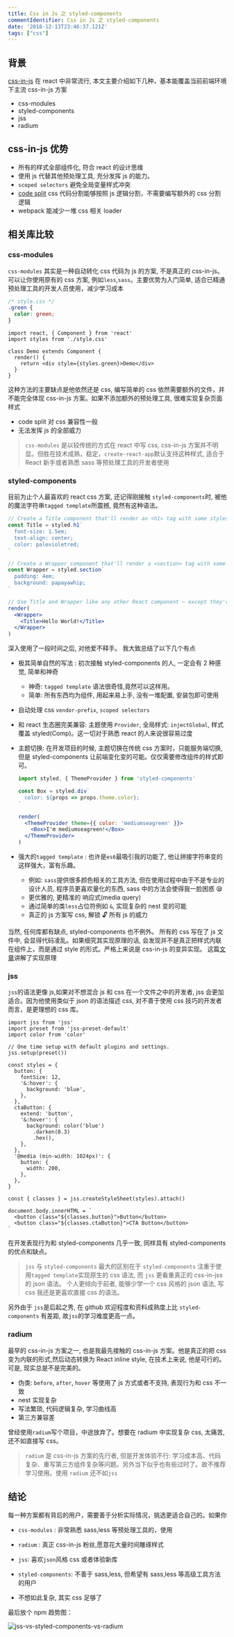 ```yaml
---
title: Css in Js 之 styled-components
commentIdentifier: Css in Js 之 styled-components
date: '2018-12-13T23:46:37.121Z'
tags: ["css"]
---
```


## 背景

[css-in-js](https://speakerdeck.com/vjeux/react-css-in-js) 在 react 中非常流行, 本文主要介绍如下几种，基本能覆盖当前前端环境下主流 css-in-js 方案

- css-modules
- styled-components
- jss
- radium

## css-in-js 优势

- 所有的样式全部组件化, 符合 react 的设计思维
- 使用 js 代替其他预处理工具, 充分发挥 js 的能力。
- `scoped selectors` 避免全局变量样式冲突
- [code split](https://webpack.js.org/guides/code-splitting/) css 代码分割能够按照 js 逻辑分割，不需要编写额外的 css 分割逻辑
- webpack 能减少一堆 css 相关 loader

## 相关库比较

### css-modules

`css-modules` 其实是一种自动转化 css 代码为 js 的方案, 不是真正的 css-in-js。可以让你使用原有的 css 方案, 例如`less`,`sass`。主要优势为入门简单, 适合已精通预处理工具的开发人员使用，减少学习成本

```css
/* style.css */
.green {
  color: green;
}
```

```jsx{2,6}
import react, { Component } from 'react'
import styles from './style.css'

class Demo extends Component {
  render() {
    return <div style={styles.green}>Demo</div>
  }
}
```

这种方法的主要缺点是他依然还是 css, 编写简单的 css 依然需要额外的文件，并不能完全体现 css-in-js 方案。如果不添加额外的预处理工具, 很难实现复杂页面样式

- code split 对 css 兼容性一般
- 无法发挥 js 的全部威力

> `css-modules` 是以较传统的方式在 react 中写 css, css-in-js 方案并不明显。但胜在技术成熟，稳定，`create-react-app`默认支持这种样式, 适合于 React 新手或者熟悉 sass 等预处理工具的开发者使用

### styled-components

目前为止个人最喜欢的 react css 方案, 还记得刚接触 `styled-components`时, 被他的魔法字符串`tagged template`所震撼, 竟然有这种语法。

```jsx
// Create a Title component that'll render an <h1> tag with some styles
const Title = styled.h1`
  font-size: 1.5em;
  text-align: center;
  color: palevioletred;
`

// Create a Wrapper component that'll render a <section> tag with some styles
const Wrapper = styled.section`
  padding: 4em;
  background: papayawhip;
`

// Use Title and Wrapper like any other React component – except they're styled!
render(
  <Wrapper>
    <Title>Hello World!</Title>
  </Wrapper>
)
```

深入使用了一段时间之后, 对他爱不释手。 我大致总结了以下几个有点

- 极其简单自然的写法 : 初次接触 styled-components 的人, 一定会有 2 种感觉, 简单和神奇

  - 神奇: `tagged template` 语法很奇怪,竟然可以这样用。
  - 简单: 所有东西均为组件, 用起来易上手, 没有一堆配置, 安装包即可使用

- 自动处理 css `vendor-prefix`, `scoped selectors`
- 和 react 生态圈完美兼容: 主题使用 `Provider`, 全局样式: `injectGlobal`, 样式覆盖 styled(Comp)。这一切对于熟悉 react 的人来说很容易过度
- 主题切换: 在开发项目的时候, 主题切换在传统 css 方案时，只能服务端切换, 但是 styled-components 让前端变化变的可能。仅仅需要修改组件的样式即可。

  ```jsx
  import styled, { ThemeProvider } from 'styled-components'

  const Box = styled.div`
    color: ${props => props.theme.color};
  `

  render(
    <ThemeProvider theme={{ color: 'mediumseagreen' }}>
      <Box>I'm mediumseagreen!</Box>
    </ThemeProvider>
  )
  ```

- 强大的`tagged template` : 也许是`es6`最吸引我的功能了, 他让拼接字符串变的这样强大，富有乐趣。
  - 例如: `sass`提供很多颜色相关的工具方法, 但在使用过程中由于不是专业的设计人员, 程序员更喜欢量化的东西, sass 中的方法会使得我一脸困惑 😪
  - 更优雅的, 更精准的 响应式(media query)
  - 通过简单的类`less`占位符例如 `&`, 实现复杂的 nest 变的可能
  - 真正的 js 方案写 css, 解锁 🔓 所有 js 的威力

当然, 任何库都有缺点, styled-components 也不例外。 所有的 css 写在了 js 文件中, 会显得代码凌乱。如果细究其实现原理的话, 会发现并不是真正把样式内联在组件上，而是通过 style 的形式。严格上来说是 css-in-js 的变异实现。
这篇[文章](https://medium.com/styled-components/how-styled-components-works-618a69970421)讲解了实现原理

### jss

`jss`的语法更像 js,如果对不想混合 js 和 css 在一个文件之中的开发者, jss 会更加适合。因为他使用类似于 json 的语法描述 css, 对不善于使用 css 技巧的开发者而言，是更理想的 css 库。

```jsx{8-29}
import jss from 'jss'
import preset from 'jss-preset-default'
import color from 'color'

// One time setup with default plugins and settings.
jss.setup(preset())

const styles = {
  button: {
    fontSize: 12,
    '&:hover': {
      background: 'blue',
    },
  },
  ctaButton: {
    extend: 'button',
    '&:hover': {
      background: color('blue')
        .darken(0.3)
        .hex(),
    },
  },
  '@media (min-width: 1024px)': {
    button: {
      width: 200,
    },
  },
}

const { classes } = jss.createStyleSheet(styles).attach()

document.body.innerHTML = `
  <button class="${classes.button}">Button</button>
  <button class="${classes.ctaButton}">CTA Button</button>
`
```

在开发表现行为和 styled-components 几乎一致, 同样具有 styled-components 的优点和缺点。

> `jss` 与 `styled-components` 最大的区别在于 `styled-components` 注重于使用`tagged template`实现原生的 css 语法, 而 `jss` 更看重真正的 css-in-jss 的 json 语法。 个人更倾向于前者, 能够少学一个 css 风格的 json 语法, 写 css 我还是更喜欢直接 css 的语法。

另外由于 `jss`是后起之秀, 在 github 欢迎程度和资料成熟度上比 `styled-components` 有差距, 故`jss`的学习难度更高一点。

### radium

最早的 css-in-js 方案之一, 也是我最先接触的 css-in-js 方案。他是真正的把 css 变为内联的形式,然后动态转换为 React inline style, 在技术上来说, 他是可行的。可是, 现实总是不是完美的。

- 伪类: `before`, `after`, `hover` 等使用了 js 方式或者不支持, 表现行为和 css 不一致
- nest 实现复杂
- 写法繁琐, 代码逻辑复杂, 学习曲线高
- 第三方兼容差

曾经使用`radium`写个项目，中途放弃了。想要在 radium 中实现复杂 css, 太痛苦, 还不如直接写 css。

> `radium` 是 css-in-js 方案的先行者, 但是开发体验不行: 学习成本高、代码复杂、重写第三方组件复杂等问题。另外当下似乎也有些过时了。故不推荐学习使用。使用 `radium` 还不如`jss`

## 结论

每一种方案都有背后的用户，需要善于分析实际情况，挑选更适合自己的。如果你

- `css-modules` : 非常熟悉 sass,less 等预处理工具的，使用

- `radium` : 真正 css-in-js 粉丝,愿意花大量时间雕琢样式

- `jss`: 喜欢`json`风格 css 或者体验新库

- `styled-components`: 不善于 sass,less, 但希望有 sass,less 等高级工具方法的用户

- 不想如此复杂, 其实 css 足够了

最后放个 npm 趋势图：

![jss-vs-styled-components-vs-radium](./npm_trends_1.png)
